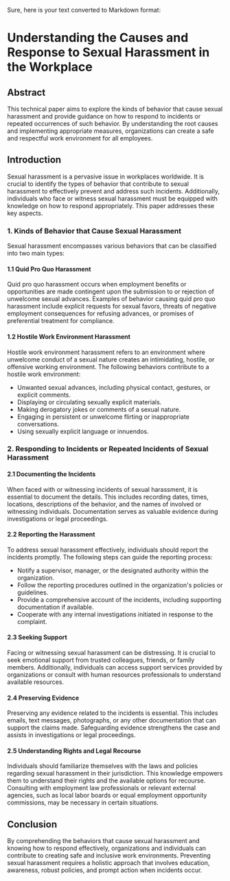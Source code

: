 Sure, here is your text converted to Markdown format:


# Understanding the Causes and Response to Sexual Harassment in the Workplace

## Abstract

This technical paper aims to explore the kinds of behavior that cause sexual harassment and provide guidance on how to respond to incidents or repeated occurrences of such behavior. By understanding the root causes and implementing appropriate measures, organizations can create a safe and respectful work environment for all employees.

## Introduction

Sexual harassment is a pervasive issue in workplaces worldwide. It is crucial to identify the types of behavior that contribute to sexual harassment to effectively prevent and address such incidents. Additionally, individuals who face or witness sexual harassment must be equipped with knowledge on how to respond appropriately. This paper addresses these key aspects.

### 1. Kinds of Behavior that Cause Sexual Harassment

Sexual harassment encompasses various behaviors that can be classified into two main types:

#### 1.1 Quid Pro Quo Harassment

Quid pro quo harassment occurs when employment benefits or opportunities are made contingent upon the submission to or rejection of unwelcome sexual advances. Examples of behavior causing quid pro quo harassment include explicit requests for sexual favors, threats of negative employment consequences for refusing advances, or promises of preferential treatment for compliance.

#### 1.2 Hostile Work Environment Harassment

Hostile work environment harassment refers to an environment where unwelcome conduct of a sexual nature creates an intimidating, hostile, or offensive working environment. The following behaviors contribute to a hostile work environment:

- Unwanted sexual advances, including physical contact, gestures, or explicit comments.
- Displaying or circulating sexually explicit materials.
- Making derogatory jokes or comments of a sexual nature.
- Engaging in persistent or unwelcome flirting or inappropriate conversations.
- Using sexually explicit language or innuendos.

### 2. Responding to Incidents or Repeated Incidents of Sexual Harassment

#### 2.1 Documenting the Incidents

When faced with or witnessing incidents of sexual harassment, it is essential to document the details. This includes recording dates, times, locations, descriptions of the behavior, and the names of involved or witnessing individuals. Documentation serves as valuable evidence during investigations or legal proceedings.

#### 2.2 Reporting the Harassment

To address sexual harassment effectively, individuals should report the incidents promptly. The following steps can guide the reporting process:

- Notify a supervisor, manager, or the designated authority within the organization.
- Follow the reporting procedures outlined in the organization's policies or guidelines.
- Provide a comprehensive account of the incidents, including supporting documentation if available.
- Cooperate with any internal investigations initiated in response to the complaint.

#### 2.3 Seeking Support

Facing or witnessing sexual harassment can be distressing. It is crucial to seek emotional support from trusted colleagues, friends, or family members. Additionally, individuals can access support services provided by organizations or consult with human resources professionals to understand available resources.

#### 2.4 Preserving Evidence

Preserving any evidence related to the incidents is essential. This includes emails, text messages, photographs, or any other documentation that can support the claims made. Safeguarding evidence strengthens the case and assists in investigations or legal proceedings.

#### 2.5 Understanding Rights and Legal Recourse

Individuals should familiarize themselves with the laws and policies regarding sexual harassment in their jurisdiction. This knowledge empowers them to understand their rights and the available options for recourse. Consulting with employment law professionals or relevant external agencies, such as local labor boards or equal employment opportunity commissions, may be necessary in certain situations.

## Conclusion

By comprehending the behaviors that cause sexual harassment and knowing how to respond effectively, organizations and individuals can contribute to creating safe and inclusive work environments. Preventing sexual harassment requires a holistic approach that involves education, awareness, robust policies, and prompt action when incidents occur.
